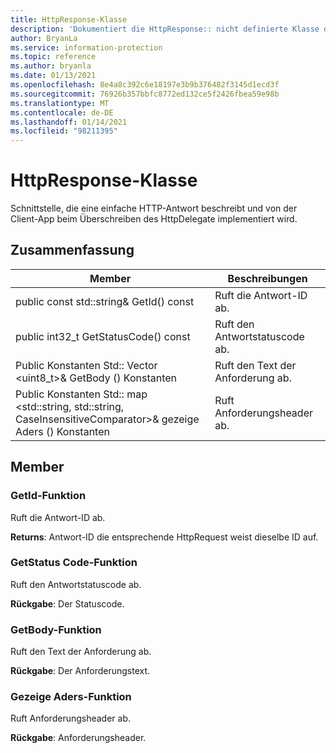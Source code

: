 ```yaml
---
title: HttpResponse-Klasse
description: 'Dokumentiert die HttpResponse:: nicht definierte Klasse des Microsoft Information Protection (MIP) SDK.'
author: BryanLa
ms.service: information-protection
ms.topic: reference
ms.author: bryanla
ms.date: 01/13/2021
ms.openlocfilehash: 8e4a8c392c6e18197e3b9b376482f3145d1ecd3f
ms.sourcegitcommit: 76926b357bbfc8772ed132ce5f2426fbea59e98b
ms.translationtype: MT
ms.contentlocale: de-DE
ms.lasthandoff: 01/14/2021
ms.locfileid: "98211395"
---
```

# <a name="class-httpresponse"></a>HttpResponse-Klasse 
Schnittstelle, die eine einfache HTTP-Antwort beschreibt und von der Client-App beim Überschreiben des HttpDelegate implementiert wird.
  
## <a name="summary"></a>Zusammenfassung
 Member                        | Beschreibungen                                
--------------------------------|---------------------------------------------
public const std::string& GetId() const  |  Ruft die Antwort-ID ab.
public int32_t GetStatusCode() const  |  Ruft den Antwortstatuscode ab.
Public Konstanten Std:: Vector \<uint8_t\>& GetBody () Konstanten  |  Ruft den Text der Anforderung ab.
Public Konstanten Std:: map \<std::string, std::string, CaseInsensitiveComparator\>& gezeige Aders () Konstanten  |  Ruft Anforderungsheader ab.
  
## <a name="members"></a>Member
  
### <a name="getid-function"></a>GetId-Funktion
Ruft die Antwort-ID ab.

  
**Returns**: Antwort-ID die entsprechende HttpRequest weist dieselbe ID auf.
  
### <a name="getstatuscode-function"></a>GetStatus Code-Funktion
Ruft den Antwortstatuscode ab.

  
**Rückgabe**: Der Statuscode.
  
### <a name="getbody-function"></a>GetBody-Funktion
Ruft den Text der Anforderung ab.

  
**Rückgabe**: Der Anforderungstext.
  
### <a name="getheaders-function"></a>Gezeige Aders-Funktion
Ruft Anforderungsheader ab.

  
**Rückgabe**: Anforderungsheader.